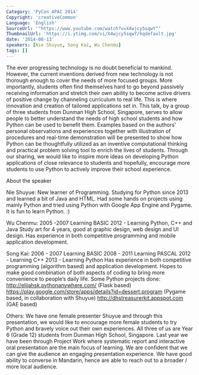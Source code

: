 ```yaml
---
Category: 'PyCon APAC 2014'
Copyright: 'creativeCommon'
Language: 'English'
SourceUrl: '"https://www.youtube.com/watch?v=X4wjcy5sqwY"'
ThumbnailUrl: 'https://i.ytimg.com/vi/X4wjcy5sqwY/hqdefault.jpg'
date: '2014-08-13'
speakers: [Nie Shuyue, Song Kai, Wu Chenmu]
tags: []
---
```

The ever progressing technology is no doubt beneficial to mankind. However, the current inventions derived from new technology is not thorough enough to cover the needs of more focused groups. More importantly, students often find themselves hard to go beyond passively receiving information and stretch their own ability to become active drivers of positive change by channeling curriculum to real life. This is where innovation and creation of tailored applications set in. This talk, by a group of three students from Dunman High School, Singapore, serves to allow people to better understand the needs of high school students and how Python can be used to benefit them. Examples based on the authors' personal observations and experiences together with illustration of procedures and real-time demonstration will be presented to show how Python can be thoughtfully utilized as an inventive computational thinking and practical problem solving tool to enrich the lives of students. Through our sharing, we would like to inspire more ideas on developing Python applications of close relevance to students and hopefully, encourage more students to use Python to actively improve their school experience.


About the speaker

Nie Shuyue:
New learner of Programming. 
Studying for Python since 2013 and learned a bit of Java and HTML. 
Had some hands on projects using mainly Python and tried using Python with Google App Engine and Pygame.
It is fun to learn Python. :)
 
Wu Chenmu:
2005 -2007 Learning BASIC
2012 - Learning Python, C++ and Java
Study art for 4 years, good at graphic design, web design and UI design.
Has experience in both competitive programming and mobile application development.

Song Kai:
2006 - 2007 Learning BASIC
2008 - 2011 Learning PASCAL
2012 -          Learning C++
2013 -          Learning Python
Has experience in both competitive programming (algorithm based) and application development. 
Hopes to make good combination of both aspects of coding to bring more convenience to people’s daily life.
Some Python projects done:
http://elijahsk.pythonanywhere.com/    (Flask based)
https://play.google.com/store/apps/details?id=dessert.program  (Pygame based, in collaboration with Shuyue)
http://dhstreasurerkit.appspot.com (GAE based)


Others:
We have one female presenter Shuyue and through this presentation, we would like to encourage more female students to try Python and bravely voice out their own experiences.
All three of us are Year 6 (Grade 12) students from Dunman High School, Singapore. Last year we have been through Project Work where systematic report and interactive oral presentation are the main focus of learning. We are confident that we can give the audience an engaging presentation experience.
We have good ability to converse in Mandarin, hence are able to reach out to a broader / more local audience.